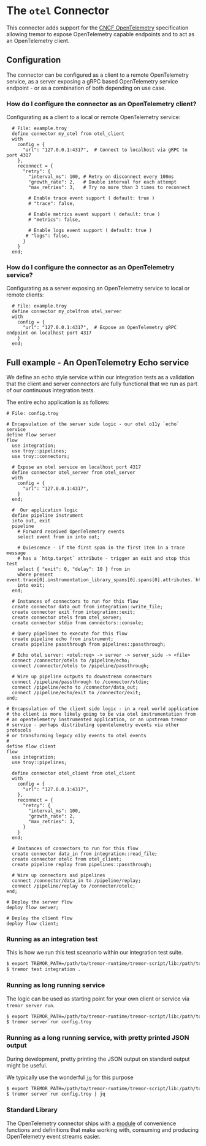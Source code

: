 # The `otel` Connector

This connector adds support for the [CNCF OpenTelemetry](https://opentelemetry.io/) specification
allowing tremor to expose OpenTelemetry capable endpoints and to act as an OpenTelemetry client.

## Configuration

The connector can be configured as a client to a remote OpenTelemetry service, as a
server exposing a gRPC based OpenTelemetry service endpoint - or as a combination of
both depending on use case.

### How do I configure the connector as an OpenTelemetry client?

Configurating as a client to a local or remote OpenTelemetry service:

```troy
  # File: example.troy
  define connector my_otel from otel_client
  with
    config = {
      "url": "127.0.0.1:4317",  # Connect to localhost via gRPC to port 4317
    },
    reconnect = {
      "retry": {
        "interval_ms": 100, # Retry on disconnect every 100ms
        "growth_rate": 2,   # Double interval for each attempt
        "max_retries": 3,   # Try no more than 3 times to reconnect

        # Enable trace event support ( default: true )
        # "trace": false,

        # Enable metrics event support ( default: true )
        # "metrics": false,

        # Enable logs event support ( default: true )
       # "logs": false,
      }
    }
  end;
```

### How do I configure the connector as an OpenTelemetry service?

Configurating as a server exposing an OpenTelemetry service to local or remote clients:

```troy
  # File: example.troy
  define connector my_otelfrom otel_server
  with
    config = {
      "url": "127.0.0.1:4317",	# Expose an OpenTelemetry gRPC endpoint on localhost port 4317
    }
  end;
```

## Full example - An OpenTelemetry Echo service

We define an echo style service within our integration tests as a validation that the client
and server connectors are fully functional that we run as part of our continuous integration
tests.

The entire echo application is as follows:

```troy
# File: config.troy

# Encapsulation of the server side logic - our otel o11y `echo` service
define flow server
flow
  use integration;
  use troy::pipelines;
  use troy::connectors;

  # Expose an otel service on localhost port 4317
  define connector otel_server from otel_server
  with
    config = {
      "url": "127.0.0.1:4317",
    }
  end;

  #  Our application logic
  define pipeline instrument
  into out, exit
  pipeline
    # Forward received OpenTelemetry events
    select event from in into out;
    
    # Quiescence - if the first span in the first item in a trace message
    # has a `http.target` attribute - trigger an exit and stop this test
    select { "exit": 0, "delay": 10 } from in 
    where present event.trace[0].instrumentation_library_spans[0].spans[0].attributes.`http.target`
    into exit;
  end;

  # Instances of connectors to run for this flow
  create connector data_out from integration::write_file;
  create connector exit from integration::exit;
  create connector otels from otel_server;
  create connector stdio from connectors::console;

  # Query pipelines to execute for this flow
  create pipeline echo from instrument;
  create pipeline passthrough from pipelines::passthrough;

  # Echo otel server: <otel:req> -> server -> server_side -> <file>
  connect /connector/otels to /pipeline/echo;
  connect /connector/otels to /pipeline/passthrough;

  # Wire up pipeline outputs to downstream connectors
  connect /pipeline/passthrough to /connector/stdio;
  connect /pipeline/echo to /connector/data_out;
  connect /pipeline/echo/exit to /connector/exit;
end;

# Encapsulation of the client side logic - in a real world application
# the client is more likely going to be via otel instrumentation from
# an opentelemetry instrumented application, or an upstream tremor
# service - perhaps distributing opentelemetry events via other protocols
# or transforming legacy o11y events to otel events
#
define flow client
flow
  use integration;
  use troy::pipelines;

  define connector otel_client from otel_client
  with
    config = {
      "url": "127.0.0.1:4317",
    },
    reconnect = {
      "retry": {
        "interval_ms": 100,
        "growth_rate": 2,
        "max_retries": 3,
      }
    }
  end;

  # Instances of connectors to run for this flow
  create connector data_in from integration::read_file;
  create connector otelc from otel_client;
  create pipeline replay from pipelines::passthrough;
   
  # Wire up connectors asd pipelines
  connect /connector/data_in to /pipeline/replay;
  connect /pipeline/replay to /connector/otelc;
end;

# Deploy the server flow
deploy flow server;

# Deploy the client flow
deploy flow client;
```

### Running as an integration test

This is how we run this test sceanario within our integration test suite.

```bash
$ export TREMOR_PATH=/path/to/tremor-runtime/tremor-script/lib:/path/to/tremor-runtime/tremor-cli/tests/lib
$ tremor test integration .
```

### Running as long running service

The logic can be used as starting point for your own client or service via `tremor server run`.

```bash
$ export TREMOR_PATH=/path/to/tremor-runtime/tremor-script/lib:/path/to/tremor-runtime/tremor-cli/tests/lib
$ tremor server run config.troy
```

### Running as a long running service, with pretty printed JSON output

During development, pretty printing the JSON output on standard output might be useful.

We typically use the wonderful [`jq`](https://stedolan.github.io/jq/) for this purpose

```bash
$ export TREMOR_PATH=/path/to/tremor-runtime/tremor-script/lib:/path/to/tremor-runtime/tremor-cli/tests/lib
$ tremor server run config.troy | jq
```

### Standard Library

The OpenTelemetry connector ships with a [module](../library/cncf/otel) of convenience functions and
definitions that make working with, consuming and producing OpenTelemetry event streams easier.
